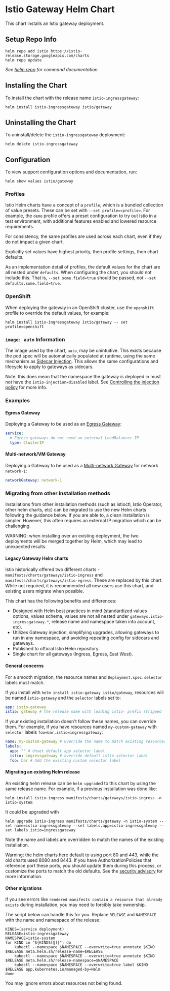 # Istio Gateway Helm Chart

This chart installs an Istio gateway deployment.

## Setup Repo Info

```console
helm repo add istio https://istio-release.storage.googleapis.com/charts
helm repo update
```

_See [helm repo](https://helm.sh/docs/helm/helm_repo/) for command documentation._

## Installing the Chart

To install the chart with the release name `istio-ingressgateway`:

```console
helm install istio-ingressgateway istio/gateway
```

## Uninstalling the Chart

To uninstall/delete the `istio-ingressgateway` deployment:

```console
helm delete istio-ingressgateway
```

## Configuration

To view support configuration options and documentation, run:

```console
helm show values istio/gateway
```

### Profiles

Istio Helm charts have a concept of a `profile`, which is a bundled collection of value presets.
These can be set with `--set profile=<profile>`.
For example, the `demo` profile offers a preset configuration to try out Istio in a test environment, with additional features enabled and lowered resource requirements.

For consistency, the same profiles are used across each chart, even if they do not impact a given chart.

Explicitly set values have highest priority, then profile settings, then chart defaults.

As an implementation detail of profiles, the default values for the chart are all nested under `defaults`.
When configuring the chart, you should not include this.
That is, `--set some.field=true` should be passed, not `--set defaults.some.field=true`.

### OpenShift

When deploying the gateway in an OpenShift cluster, use the `openshift` profile to override the default values, for example:

```console
helm install istio-ingressgateway istio/gateway -- set profile=openshift
```

### `image: auto` Information

The image used by the chart, `auto`, may be unintuitive.
This exists because the pod spec will be automatically populated at runtime, using the same mechanism as [Sidecar Injection](istio.io/latest/docs/setup/additional-setup/sidecar-injection).
This allows the same configurations and lifecycle to apply to gateways as sidecars.

Note: this does mean that the namespace the gateway is deployed in must not have the `istio-injection=disabled` label.
See [Controlling the injection policy](https://istio.io/latest/docs/setup/additional-setup/sidecar-injection/#controlling-the-injection-policy) for more info.

### Examples

#### Egress Gateway

Deploying a Gateway to be used as an [Egress Gateway](https://istio.io/latest/docs/tasks/traffic-management/egress/egress-gateway/):

```yaml
service:
  # Egress gateways do not need an external LoadBalancer IP
  type: ClusterIP
```

#### Multi-network/VM Gateway

Deploying a Gateway to be used as a [Multi-network Gateway](https://istio.io/latest/docs/setup/install/multicluster/) for network `network-1`:

```yaml
networkGateway: network-1
```

### Migrating from other installation methods

Installations from other installation methods (such as istioctl, Istio Operator, other helm charts, etc) can be migrated to use the new Helm charts
following the guidance below.
If you are able to, a clean installation is simpler. However, this often requires an external IP migration which can be challenging.

WARNING: when installing over an existing deployment, the two deployments will be merged together by Helm, which may lead to unexpected results.

#### Legacy Gateway Helm charts

Istio historically offered two different charts - `manifests/charts/gateways/istio-ingress` and `manifests/charts/gateways/istio-egress`.
These are replaced by this chart.
While not required, it is recommended all new users use this chart, and existing users migrate when possible.

This chart has the following benefits and differences:
* Designed with Helm best practices in mind (standardized values options, values schema, values are not all nested under `gateways.istio-ingressgateway.*`, release name and namespace taken into account, etc).
* Utilizes Gateway injection, simplifying upgrades, allowing gateways to run in any namespace, and avoiding repeating config for sidecars and gateways.
* Published to official Istio Helm repository.
* Single chart for all gateways (Ingress, Egress, East West).

#### General concerns

For a smooth migration, the resource names and `Deployment.spec.selector` labels must match.

If you install with `helm install istio-gateway istio/gateway`, resources will be named `istio-gateway` and the `selector` labels set to:

```yaml
app: istio-gateway
istio: gateway # the release name with leading istio- prefix stripped
```

If your existing installation doesn't follow these names, you can override them. For example, if you have resources named `my-custom-gateway` with `selector` labels
`foo=bar,istio=ingressgateway`:

```yaml
name: my-custom-gateway # Override the name to match existing resources
labels:
  app: "" # Unset default app selector label
  istio: ingressgateway # override default istio selector label
  foo: bar # Add the existing custom selector label
```

#### Migrating an existing Helm release

An existing helm release can be `helm upgrade`d to this chart by using the same release name. For example, if a previous
installation was done like:

```console
helm install istio-ingress manifests/charts/gateways/istio-ingress -n istio-system
```

It could be upgraded with

```console
helm upgrade istio-ingress manifests/charts/gateway -n istio-system --set name=istio-ingressgateway --set labels.app=istio-ingressgateway --set labels.istio=ingressgateway
```

Note the name and labels are overridden to match the names of the existing installation.

Warning: the helm charts here default to using port 80 and 443, while the old charts used 8080 and 8443.
If you have AuthorizationPolicies that reference port these ports, you should update them during this process,
or customize the ports to match the old defaults.
See the [security advisory](https://istio.io/latest/news/security/istio-security-2021-002/) for more information.

#### Other migrations

If you see errors like `rendered manifests contain a resource that already exists` during installation, you may need to forcibly take ownership.

The script below can handle this for you. Replace `RELEASE` and `NAMESPACE` with the name and namespace of the release:

```console
KINDS=(service deployment)
RELEASE=istio-ingressgateway
NAMESPACE=istio-system
for KIND in "${KINDS[@]}"; do
    kubectl --namespace $NAMESPACE --overwrite=true annotate $KIND $RELEASE meta.helm.sh/release-name=$RELEASE
    kubectl --namespace $NAMESPACE --overwrite=true annotate $KIND $RELEASE meta.helm.sh/release-namespace=$NAMESPACE
    kubectl --namespace $NAMESPACE --overwrite=true label $KIND $RELEASE app.kubernetes.io/managed-by=Helm
done
```

You may ignore errors about resources not being found.
